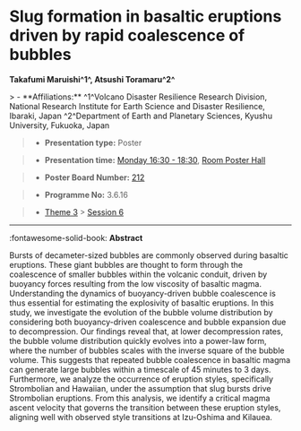 # Slug formation in basaltic eruptions driven by rapid coalescence of bubbles

**Takafumi Maruishi^1^, Atsushi Toramaru^2^**

<!-- more -->> - **Affiliations:** ^1^Volcano Disaster Resilience Research Division, National Research Institute for Earth Science and Disaster Resilience, Ibaraki, Japan ^2^Department of Earth and Planetary Sciences, Kyushu University, Fukuoka, Japan

> - **Presentation type:** Poster

> - **Presentation time:** [Monday 16:30 - 18:30](../sessions_comparison.md#__tabbed_1_6), [Room Poster Hall](../maps_venue.md#__tabbed_1_1)

> - **Poster Board Number:** [212](../map_poster_boards.md#monday)

> - **Programme No:** 3.6.16

> - [Theme 3](../theme3.md) > [Session 6](../sessions/session-3-6.md)

--- 

:fontawesome-solid-book: **Abstract**

Bursts of decameter-sized bubbles are commonly observed during basaltic eruptions. These giant bubbles are thought to form through the coalescence of smaller bubbles within the volcanic conduit, driven by buoyancy forces resulting from the low viscosity of basaltic magma. Understanding the dynamics of buoyancy-driven bubble coalescence is thus essential for estimating the explosivity of basaltic eruptions. In this study, we investigate the evolution of the bubble volume distribution by considering both buoyancy-driven coalescence and bubble expansion due to decompression. Our findings reveal that, at lower decompression rates, the bubble volume distribution quickly evolves into a power-law form, where the number of bubbles scales with the inverse square of the bubble volume. This suggests that repeated bubble coalescence in basaltic magma can generate large bubbles within a timescale of 45 minutes to 3 days. Furthermore, we analyze the occurrence of eruption styles, specifically Strombolian and Hawaiian, under the assumption that slug bursts drive Strombolian eruptions. From this analysis, we identify a critical magma ascent velocity that governs the transition between these eruption styles, aligning well with observed style transitions at Izu-Oshima and Kilauea.

